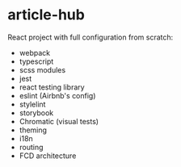 # article-hub
React project with full configuration from scratch:
- webpack
- typescript
- scss modules
- jest
- react testing library
- eslint (Airbnb's config)
- stylelint
- storybook
- Chromatic (visual tests)
- theming
- i18n
- routing
- FCD architecture
